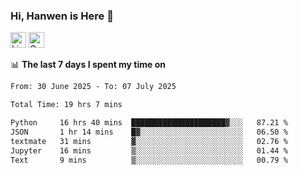 ### Hi, Hanwen is Here 👋
<p>
	<a href="https://www.linkedin.com/in/liu-hanwen/"><img src="https://img.shields.io/badge/@hanwen-0A66C2?style=flat&logo=LinkedIn&logoColor=white" alt="Linkedin"  height="25px"/></a> 
	<a href="https://scholar.google.com/citations?user=HDF0su0AAAAJ"><img src="https://img.shields.io/badge/scholar-4385FE.svg?&style=plastic&logo=google-scholar&logoColor=white" alt="Google Scholar" height="25px"> </a>
</p>

📊 **The last 7 days I spent my time on** 
<!--START_SECTION:waka-->

```txt
From: 30 June 2025 - To: 07 July 2025

Total Time: 19 hrs 7 mins

Python     16 hrs 40 mins  █████████████████████▓░░░   87.21 %
JSON       1 hr 14 mins    █▓░░░░░░░░░░░░░░░░░░░░░░░   06.50 %
textmate   31 mins         ▓░░░░░░░░░░░░░░░░░░░░░░░░   02.76 %
Jupyter    16 mins         ▒░░░░░░░░░░░░░░░░░░░░░░░░   01.44 %
Text       9 mins          ▒░░░░░░░░░░░░░░░░░░░░░░░░   00.79 %
```

<!--END_SECTION:waka-->


<!--
**david990917/david990917** is a ✨ _special_ ✨ repository because its `README.md` (this file) appears on your GitHub profile.

Here are some ideas to get you started:

- 🔭 I’m currently working on ...
- 🌱 I’m currently learning ...
- 👯 I’m looking to collaborate on ...
- 🤔 I’m looking for help with ...
- 💬 Ask me about ...
- 📫 How to reach me: ...
- 😄 Pronouns: ...
- ⚡ Fun fact: ...
-->
